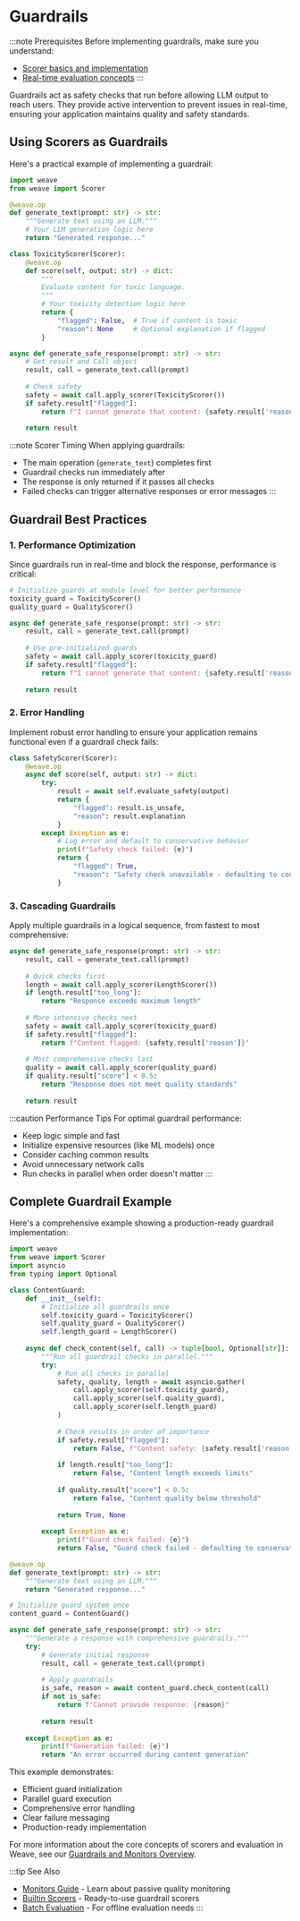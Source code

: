 # Guardrails

:::note Prerequisites
Before implementing guardrails, make sure you understand:
- [Scorer basics and implementation](./scorers.md)
- [Real-time evaluation concepts](./guardrails_and_monitors.md)
:::

Guardrails act as safety checks that run before allowing LLM output to reach users. They provide active intervention to prevent issues in real-time, ensuring your application maintains quality and safety standards.

## Using Scorers as Guardrails

Here's a practical example of implementing a guardrail:

```python
import weave
from weave import Scorer

@weave.op
def generate_text(prompt: str) -> str:
    """Generate text using an LLM."""
    # Your LLM generation logic here
    return "Generated response..."

class ToxicityScorer(Scorer):
    @weave.op
    def score(self, output: str) -> dict:
        """
        Evaluate content for toxic language.
        """
        # Your toxicity detection logic here
        return {
            "flagged": False,  # True if content is toxic
            "reason": None     # Optional explanation if flagged
        }

async def generate_safe_response(prompt: str) -> str:
    # Get result and Call object
    result, call = generate_text.call(prompt)
    
    # Check safety
    safety = await call.apply_scorer(ToxicityScorer())
    if safety.result["flagged"]:
        return f"I cannot generate that content: {safety.result['reason']}"
    
    return result
```

:::note Scorer Timing
When applying guardrails:
- The main operation (`generate_text`) completes first
- Guardrail checks run immediately after
- The response is only returned if it passes all checks
- Failed checks can trigger alternative responses or error messages
:::

## Guardrail Best Practices

### 1. Performance Optimization
Since guardrails run in real-time and block the response, performance is critical:

```python
# Initialize guards at module level for better performance
toxicity_guard = ToxicityScorer()
quality_guard = QualityScorer()

async def generate_safe_response(prompt: str) -> str:
    result, call = generate_text.call(prompt)
    
    # Use pre-initialized guards
    safety = await call.apply_scorer(toxicity_guard)
    if safety.result["flagged"]:
        return f"I cannot generate that content: {safety.result['reason']}"
    
    return result
```

### 2. Error Handling
Implement robust error handling to ensure your application remains functional even if a guardrail check fails:

```python
class SafetyScorer(Scorer):
    @weave.op
    async def score(self, output: str) -> dict:
        try:
            result = await self.evaluate_safety(output)
            return {
                "flagged": result.is_unsafe,
                "reason": result.explanation
            }
        except Exception as e:
            # Log error and default to conservative behavior
            print(f"Safety check failed: {e}")
            return {
                "flagged": True,
                "reason": "Safety check unavailable - defaulting to conservative behavior"
            }
```

### 3. Cascading Guardrails
Apply multiple guardrails in a logical sequence, from fastest to most comprehensive:

```python
async def generate_safe_response(prompt: str) -> str:
    result, call = generate_text.call(prompt)
    
    # Quick checks first
    length = await call.apply_scorer(LengthScorer())
    if length.result["too_long"]:
        return "Response exceeds maximum length"
    
    # More intensive checks next
    safety = await call.apply_scorer(toxicity_guard)
    if safety.result["flagged"]:
        return f"Content flagged: {safety.result['reason']}"
    
    # Most comprehensive checks last
    quality = await call.apply_scorer(quality_guard)
    if quality.result["score"] < 0.5:
        return "Response does not meet quality standards"
    
    return result
```

:::caution Performance Tips
For optimal guardrail performance:
- Keep logic simple and fast
- Initialize expensive resources (like ML models) once
- Consider caching common results
- Avoid unnecessary network calls
- Run checks in parallel when order doesn't matter
:::

## Complete Guardrail Example

Here's a comprehensive example showing a production-ready guardrail implementation:

```python
import weave
from weave import Scorer
import asyncio
from typing import Optional

class ContentGuard:
    def __init__(self):
        # Initialize all guardrails once
        self.toxicity_guard = ToxicityScorer()
        self.quality_guard = QualityScorer()
        self.length_guard = LengthScorer()
    
    async def check_content(self, call) -> tuple[bool, Optional[str]]:
        """Run all guardrail checks in parallel."""
        try:
            # Run all checks in parallel
            safety, quality, length = await asyncio.gather(
                call.apply_scorer(self.toxicity_guard),
                call.apply_scorer(self.quality_guard),
                call.apply_scorer(self.length_guard)
            )
            
            # Check results in order of importance
            if safety.result["flagged"]:
                return False, f"Content safety: {safety.result['reason']}"
            
            if length.result["too_long"]:
                return False, "Content length exceeds limits"
            
            if quality.result["score"] < 0.5:
                return False, "Content quality below threshold"
            
            return True, None
            
        except Exception as e:
            print(f"Guard check failed: {e}")
            return False, "Guard check failed - defaulting to conservative behavior"

@weave.op
def generate_text(prompt: str) -> str:
    """Generate text using an LLM."""
    return "Generated response..."

# Initialize guard system once
content_guard = ContentGuard()

async def generate_safe_response(prompt: str) -> str:
    """Generate a response with comprehensive guardrails."""
    try:
        # Generate initial response
        result, call = generate_text.call(prompt)
        
        # Apply guardrails
        is_safe, reason = await content_guard.check_content(call)
        if not is_safe:
            return f"Cannot provide response: {reason}"
        
        return result
        
    except Exception as e:
        print(f"Generation failed: {e}")
        return "An error occurred during content generation"
```

This example demonstrates:
- Efficient guard initialization
- Parallel guard execution
- Comprehensive error handling
- Clear failure messaging
- Production-ready implementation

For more information about the core concepts of scorers and evaluation in Weave, see our [Guardrails and Monitors Overview](./guardrails_and_monitors.md). 

:::tip See Also
- [Monitors Guide](./monitors.md) - Learn about passive quality monitoring
- [Builtin Scorers](./builtin_scorers.mdx) - Ready-to-use guardrail scorers
- [Batch Evaluation](../core-types/evaluations.md) - For offline evaluation needs
::: 